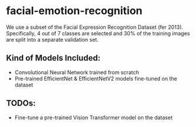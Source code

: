 # facial-emotion-recognition

We use a subset of the Facial Expression Recognition Dataset (fer 2013). Specifically, 4 out of 7 classes are selected
and 30% of the training images are split into a separate validation set.

## Kind of Models Included:

- Convolutional Neural Network trained from scratch
- Pre-trained EfficientNet & EfficientNetV2 models fine-tuned on the dataset

## TODOs:

- Fine-tune a pre-trained Vision Transformer model on the dataset